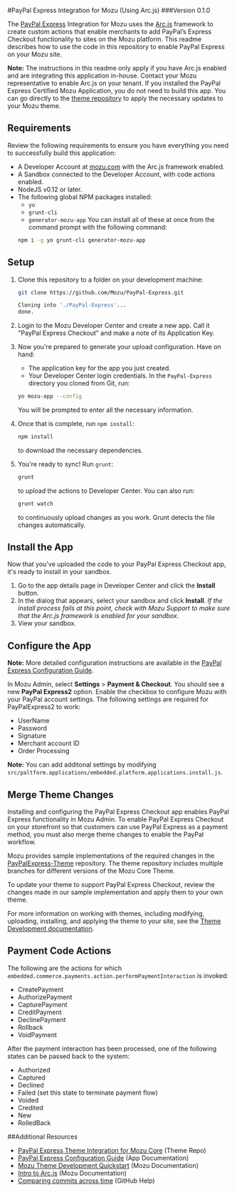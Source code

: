 #PayPal Express Integration for Mozu (Using Arc.js)
###Version 0.1.0

The [PayPal Express](https://developer.paypal.com/docs/classic/products/express-checkout/) Integration for Mozu uses the [Arc.js](http://developer.mozu.com/content/arcjs/Arcjs_Intro.htm) framework to create custom actions that enable merchants to add PayPal’s Express Checkout functionality to sites on the Mozu platform. This readme describes how to use the code in this repository to enable PayPal Express on your Mozu site.

**Note:** The instructions in this readme only apply if you have Arc.js enabled and are integrating this application in-house. Contact your Mozu representative to enable Arc.js on your tenant. If you installed the PayPal Express Certified Mozu Application, you do not need to build this app. You can go directly to the [theme repository](https://github.com/Mozu/PayPalExpress-Theme) to apply the necessary updates to your Mozu theme.


## Requirements

Review the following requirements to ensure you have everything you need to successfully build this application: 

 - A Developer Account at [mozu.com](http://mozu.com/login) with the Arc.js framework enabled.
 - A Sandbox connected to the Developer Account, with code actions enabled.
 - NodeJS v0.12 or later.
 - The following global NPM packages installed:
    - `yo`
    - `grunt-cli`
    - `generator-mozu-app`
   You can install all of these at once from the command prompt with the following command:
   ```sh
   npm i -g yo grunt-cli generator-mozu-app
   ```

## Setup

1. Clone this repository to a folder on your development machine:
   ```sh
   git clone https://github.com/Mozu/PayPal-Express.git
   
   Cloning into './PayPal-Express'...
   done.
   ```

2. Login to the Mozu Developer Center and create a new app. Call it "PayPal Express Checkout" and make a note of its Application Key.

3. Now you're prepared to generate your upload configuration. Have on hand:
    - The application key for the app you just created.
    - Your Developer Center login credentials.
   In the `PayPal-Express` directory you cloned from Git, run:
   ```sh
   yo mozu-app --config
   ```
   You will be prompted to enter all the necessary information.

4. Once that is complete, run `npm install`:
   ```sh
   npm install
   ```
   to download the necessary dependencies.

5. You're ready to sync! Run `grunt`:
   ```sh
   grunt
   ```
   to upload the actions to Developer Center. You can also run:
   ```sh
   grunt watch
   ```
   to continuously upload changes as you work. Grunt detects the file changes automatically.

## Install the App

Now that you've uploaded the code to your PayPal Express Checkout app, it's ready to install in your sandbox. 

1. Go to the app details page in Developer Center and click the **Install** button. 
2. In the dialog that appears, select your sandbox and click **Install**.
*If the install process fails at this point, check with Mozu Support to make sure that the Arc.js framework is enabled for your sandbox.*
3. View your sandbox.
 
## Configure the App

**Note:** More detailed configuration instructions are available in the [PayPal Express Configuration Guide](http://mozu.github.io/IntegrationDocuments/PayPalExpress/Mozu-PayPalExpress-App.htm).

In Mozu Admin, select **Settings** > **Payment & Checkout**. You should see a new **PayPal Express2** option. Enable the checkbox to configure Mozu with your PayPal account settings. The following settings are required for PayPalExpress2 to work:
  - UserName
  - Password
  - Signature
  - Merchant account ID
  - Order Processing

**Note:** You can add additonal settings by modifying `src/paltform.applications/embedded.platform.applications.install.js`.

## Merge Theme Changes

Installing and configuring the PayPal Express Checkout app enables PayPal Express functionality in Mozu Admin. To enable PayPal Express Checkout on your storefront so that customers can use PayPal Express as a payment method, you must also merge theme changes to enable the PayPal workflow. 

Mozu provides sample implementations of the required changes in the [PayPalExpress-Theme](https://github.com/Mozu/PayPalExpress-Theme.git) repository. The theme repository includes multiple branches for different versions of the Mozu Core Theme.

To update your theme to support PayPal Express Checkout, review the changes made in our sample implementation and apply them to your own theme. 

For more information on working with themes, including modifying, uploading, installing, and applying the theme to your site, see the [Theme Development documentation](http://developer.mozu.com/content/learn/themedev/theme-development.htm).


## Payment Code Actions

The following are the actions for which `embedded.commerce.payments.action.performPaymentInteraction` is invoked:
- CreatePayment
- AuthorizePayment
- CapturePayment
- CreditPayment
- DeclinePayment
- Rollback
- VoidPayment

After the payment interaction has been processed, one of the following states can be passed back to the system:
- Authorized
- Captured
- Declined
- Failed (set this state to terminate payment flow)
- Voided
- Credited
- New
- RolledBack

##Additional Resources
* [PayPal Express Theme Integration for Mozu Core](https://github.com/Mozu/PayPalExpress-Theme) (Theme Repo)
* [PayPal Express Configuration Guide](http://mozu.github.io/IntegrationDocuments/PayPalExpress/Mozu-PayPalExpress-App.htm) (App Documentation)
* [Mozu Theme Development Quickstart](http://developer.mozu.com/content/learn/themedev/quickstart/create-your-first-theme.htm) (Mozu Documentation)
* [Intro to Arc.js](http://developer.mozu.com/content/arcjs/Arcjs_Intro.htm) (Mozu Documentation)
* [Comparing commits across time](https://help.github.com/articles/comparing-commits-across-time/) (GitHub Help) 
